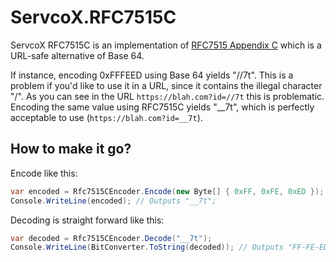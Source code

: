 # ServcoX.RFC7515C
ServcoX RFC7515C is an implementation of [RFC7515 Appendix C](https://datatracker.ietf.org/doc/html/rfc7515#appendix-C) 
which is a URL-safe alternative of Base 64.

If instance, encoding 0xFFFEED using Base 64 yields "//7t". This is a problem if you'd like to use it in a URL,
since it contains the illegal character "/". As you can see in the URL `https://blah.com?id=//7t` this is problematic. 
Encoding the same value using RFC7515C yields "__7t", which is perfectly acceptable to use (`https://blah.com?id=__7t`).

## How to make it go?
Encode like this:
```c#
var encoded = Rfc7515CEncoder.Encode(new Byte[] { 0xFF, 0xFE, 0xED });
Console.WriteLine(encoded); // Outputs "__7t";
```

Decoding is straight forward like this:
```c#
var decoded = Rfc7515CEncoder.Decode("__7t");
Console.WriteLine(BitConverter.ToString(decoded)); // Outputs "FF-FE-ED"
```